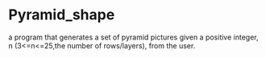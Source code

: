 # Pyramid_shape
a program that generates a set of pyramid pictures given a positive integer, n (3&lt;=n&lt;=25,the number of rows/layers), from the user. 

